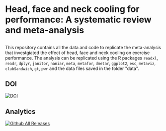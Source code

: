 # Head, face and neck cooling for performance: A systematic review and meta-analysis

## 
This repository contains all the data and code to replicate the meta-analysis that investgiated the effect of head, face and neck cooling on exercise performance. The analysis can be replicated using the R packages `readxl`, `readr`, `dplyr`, `janitor`, `naniar`, `meta`, `metafor`, `dmetar`, `ggplot2`, `esc`, `metaviz`, `clubSandwich`, `gt`, `pwr` and the data files saved in the folder "data".

## DOI
[![DOI](https://zenodo.org/badge/625715931.svg)](https://doi.org/10.5281/zenodo.10774736)

## Analytics
[![Github All Releases](https://img.shields.io/github/downloads/SciBorgo/head_cooling_srma/total.svg)]()
